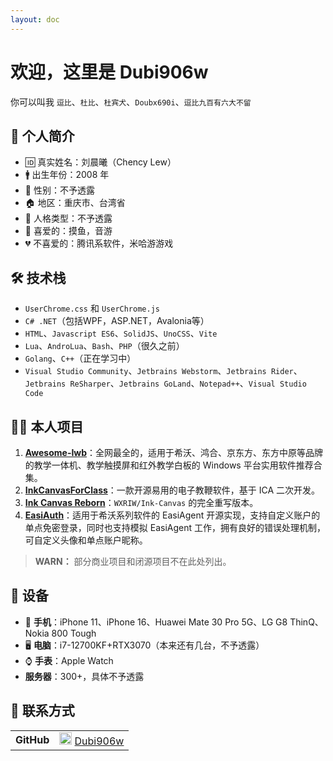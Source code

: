 ```yaml
---
layout: doc
---
```


# 欢迎，这里是 Dubi906w

你可以叫我 `逗比`、`杜比`、`杜宾犬`、`Doubx690i`、`逗比九百有六大不留`

## 👋 个人简介

- 🆔 真实姓名：刘晨曦（Chency Lew）
- 🚹 出生年份：2008 年
- 🚻 性别：不予透露
- 🏠 地区：重庆市、台湾省
- 🕺 人格类型：不予透露
- 💖 喜爱的：摸鱼，音游
- 💔 不喜爱的：腾讯系软件，米哈游游戏

## 🛠 技术栈

- `UserChrome.css` 和 `UserChrome.js`
- `C# .NET`（包括WPF，ASP.NET，Avalonia等）
- `HTML`、`Javascript ES6`、`SolidJS`、`UnoCSS`、`Vite`
- `Lua`、`AndroLua`、`Bash`、`PHP`（很久之前）
- `Golang`、`C++`（正在学习中）
- `Visual Studio Community`、`Jetbrains Webstorm`、`Jetbrains Rider`、`Jetbrains ReSharper`、`Jetbrains GoLand`、`Notepad++`、`Visual Studio Code`

## 👨‍💻 本人项目

1. **[Awesome-Iwb](https://github.com/Awesome-Iwb/Awesome-Iwb)**：全网最全的，适用于希沃、鸿合、京东方、东方中原等品牌的教学一体机、教学触摸屏和红外教学白板的 Windows 平台实用软件推荐合集。
2. **[InkCanvasForClass](https://github.com/Awesome-Iwb/InkCanvasForClass)**：一款开源易用的电子教鞭软件，基于 ICA 二次开发。
3. **[Ink Canvas Reborn](https://github.com/Awesome-Iwb/Ink-Canvas-Reborn)**：`WXRIW/Ink-Canvas` 的完全重写版本。
4. **[EasiAuth](https://github.com/Awesome-Iwb/EasiAuth)**：适用于希沃系列软件的 EasiAgent 开源实现，支持自定义账户的单点免密登录，同时也支持模拟 EasiAgent 工作，拥有良好的错误处理机制，可自定义头像和单点账户昵称。

> **WARN：** 部分商业项目和闭源项目不在此处列出。

## 📱 设备

- 📱 **手机**：iPhone 11、iPhone 16、Huawei Mate 30 Pro 5G、LG G8 ThinQ、Nokia 800 Tough
- 🖥 **电脑**：i7-12700KF+RTX3070（本来还有几台，不予透露）
- ⌚ **手表**：Apple Watch
- **服务器**：300+，具体不予透露

## 💌 联系方式

<table align="center">
<tr>
    <td><b>GitHub</b></td>
    <td><img src="https://github.com/dubi906w.png" width="20" height="20"/> <a href="https://github.com/dubi906w/">Dubi906w</a></td>
</tr>
</table>